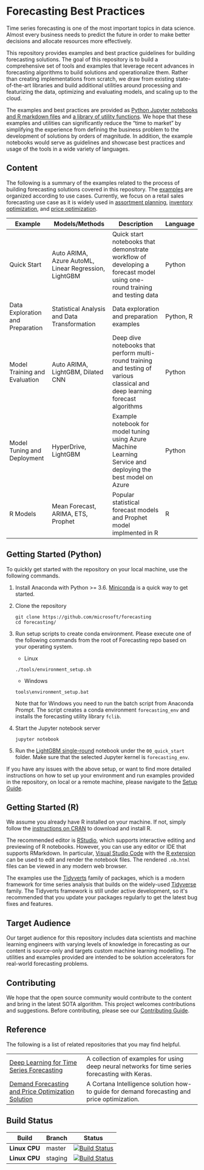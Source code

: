 # Forecasting Best Practices 

Time series forecasting is one of the most important topics in data science. Almost every business needs to predict the future in order to make better decisions and allocate resources more effectively.

This repository provides examples and best practice guidelines for building forecasting solutions. The goal of this repository is to build a comprehensive set of tools and examples that leverage recent advances in forecasting algorithms to build solutions and operationalize them. Rather than creating implementations from scratch, we draw from existing state-of-the-art libraries and build additional utilities around processing and featurizing the data, optimizing and evaluating models, and scaling up to the cloud. 

The examples and best practices are provided as [Python Jupyter notebooks and R markdown files](examples) and [a library of utility functions](fclib). We hope that these examples and utilities can significantly reduce the “time to market” by simplifying the experience from defining the business problem to the development of solutions by orders of magnitude. In addition, the example notebooks would serve as guidelines and showcase best practices and usage of the tools in a wide variety of languages.


## Content

The following is a summary of the examples related to the process of building forecasting solutions covered in this repository. The [examples](examples) are organized according to use cases. Currently, we focus on a retail sales forecasting use case as it is widely used in [assortment planning](https://repository.upenn.edu/cgi/viewcontent.cgi?article=1569&context=edissertations), [inventory optimization](https://en.wikipedia.org/wiki/Inventory_optimization), and [price optimization](https://en.wikipedia.org/wiki/Price_optimization).

| Example                          | Models/Methods                                        | Description                                                                                                                  | Language  |
|----------------------------------|-------------------------------------------------------|------------------------------------------------------------------------------------------------------------------------------|-----------|
| Quick Start                      | Auto ARIMA, Azure AutoML, Linear Regression, LightGBM | Quick start notebooks that demonstrate workflow of developing a forecast model using one-round training and testing data     | Python    |
| Data Exploration and Preparation | Statistical Analysis and Data Transformation          | Data exploration and preparation examples                                                                                    | Python, R |
| Model Training and Evaluation    | Auto ARIMA, LightGBM, Dilated CNN                     | Deep dive notebooks that perform multi-round training and testing of various classical and deep learning forecast algorithms | Python    |
| Model Tuning and Deployment      | HyperDrive, LightGBM                                  | Example notebook for model tuning using Azure Machine Learning Service and deploying the best model on Azure                 | Python    |
| R Models                         | Mean Forecast, ARIMA, ETS, Prophet                    | Popular statistical forecast models and Prophet model implmented in R                                                        | R         |


## Getting Started (Python)

To quickly get started with the repository on your local machine, use the following commands.

1. Install Anaconda with Python >= 3.6. [Miniconda](https://conda.io/miniconda.html) is a quick way to get started.

2. Clone the repository
    ```
    git clone https://github.com/microsoft/forecasting
    cd forecasting/
    ```

3. Run setup scripts to create conda environment. Please execute one of the following commands from the root of Forecasting repo based on your operating system.

    - Linux
    ```
    ./tools/environment_setup.sh
    ```

    - Windows
    ```
    tools\environment_setup.bat
    ```

    Note that for Windows you need to run the batch script from Anaconda Prompt. The script creates a conda environment `forecasting_env` and installs the forecasting utility library `fclib`.

4. Start the Jupyter notebook server
    ```
    jupyter notebook
    ```
    
5. Run the [LightGBM single-round](examples/oj_retail/python/00_quick_start/lightgbm_single_round.ipynb) notebook under the `00_quick_start` folder. Make sure that the selected Jupyter kernel is `forecasting_env`.

If you have any issues with the above setup, or want to find more detailed instructions on how to set up your environment and run examples provided in the repository, on local or a remote machine, please navigate to the [Setup Guide](./docs/SETUP.md).

## Getting Started (R)

We assume you already have R installed on your machine. If not, simply follow the [instructions on CRAN](https://cloud.r-project.org/) to download and install R.

The recommended editor is [RStudio](https://rstudio.com), which supports interactive editing and previewing of R notebooks. However, you can use any editor or IDE that supports RMarkdown. In particular, [Visual Studio Code](https://code.visualstudio.com) with the [R extension](https://marketplace.visualstudio.com/items?itemName=Ikuyadeu.r) can be used to edit and render the notebook files. The rendered `.nb.html` files can be viewed in any modern web browser.

The examples use the [Tidyverts](https://tidyverts.org) family of packages, which is a modern framework for time series analysis that builds on the widely-used [Tidyverse](https://tidyverse.org) family. The Tidyverts framework is still under active development, so it's recommended that you update your packages regularly to get the latest bug fixes and features.

## Target Audience
Our target audience for this repository includes data scientists and machine learning engineers with varying levels of knowledge in forecasting as our content is source-only and targets custom machine learning modelling. The utilities and examples provided are intended to be solution accelerators for real-world forecasting problems.

## Contributing
We hope that the open source community would contribute to the content and bring in the latest SOTA algorithm. This project welcomes contributions and suggestions. Before contributing, please see our [Contributing Guide](./docs/CONTRIBUTING.md).

## Reference

The following is a list of related repositories that you may find helpful.

|                                                                                                                        |                                                                                                 |
|------------------------------------------------------------------------------------------------------------------------|-------------------------------------------------------------------------------------------------|
| [Deep Learning for Time Series Forecasting](https://github.com/Azure/DeepLearningForTimeSeriesForecasting)             | A collection of examples for using deep neural networks for time series forecasting with Keras. |
| [Demand Forecasting and Price Optimization Solution](https://github.com/Azure/cortana-intelligence-price-optimization) | A Cortana Intelligence solution how-to guide for demand forecasting and price optimization.     |



## Build Status
| Build         | Branch  | Status                                                                                                                                                                                                                             |
|---------------|---------|------------------------------------------------------------------------------------------------------------------------------------------------------------------------------------------------------------------------------------|
| **Linux CPU** | master  | [![Build Status](https://dev.azure.com/best-practices/forecasting/_apis/build/status/cpu_unit_tests_linux?branchName=master)](https://dev.azure.com/best-practices/forecasting/_build/latest?definitionId=128&branchName=master)   |
| **Linux CPU** | staging | [![Build Status](https://dev.azure.com/best-practices/forecasting/_apis/build/status/cpu_unit_tests_linux?branchName=staging)](https://dev.azure.com/best-practices/forecasting/_build/latest?definitionId=128&branchName=staging) |